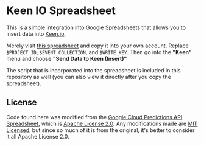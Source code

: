 # Keen IO Spreadsheet

This is a simple integration into Google Spreadsheets that allows you to insert data into [Keen.io](https://keen.io/).

Merely visit [this spreadsheet](https://goo.gl/qjde1V) and copy it into your own account.  Replace `$PROJECT_ID`, `$EVENT_COLLECTION`, and `$WRITE_KEY`.  Then go into the **"Keen"** menu and choose **"Send Data to Keen (Insert)"**

The script that is incorporated into the spreadsheet is included in this repository as well (you can also view it directly after you copy the spreadsheet).

## License
Code found here was modified from the [Google Cloud Predictions API Spreadsheet](https://cloud.google.com/prediction/docs/quickstart), which is [Apache License 2.0](http://www.apache.org/licenses/LICENSE-2.0).  Any modifications made are [MIT Licensed](https://opensource.org/licenses/MIT), but since so much of it is from the original, it's better to consider it all Apache License 2.0.

